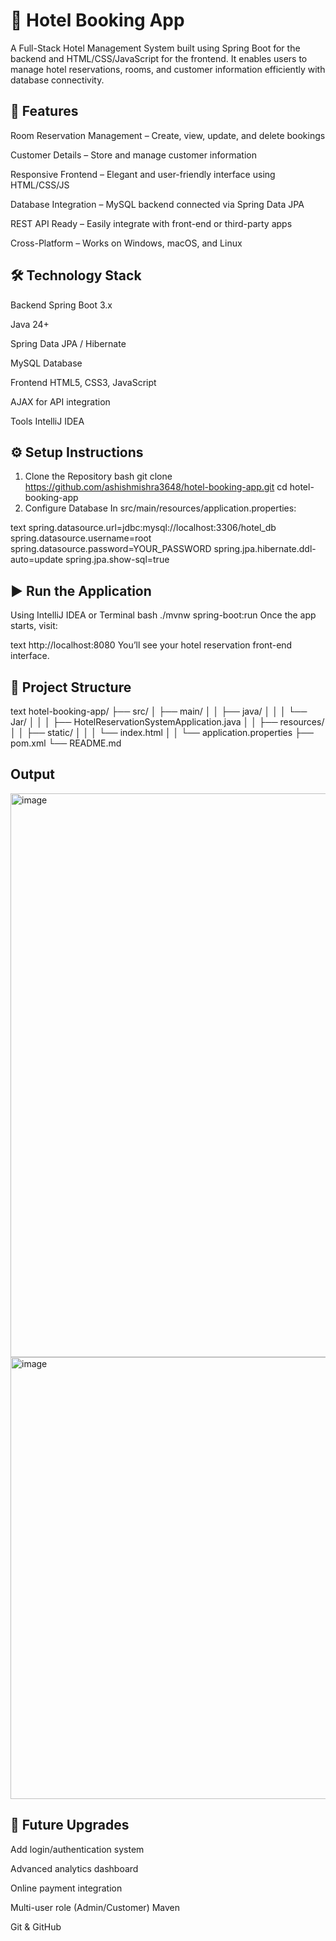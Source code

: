 # 🏨 Hotel Booking App
A Full-Stack Hotel Management System built using Spring Boot for the backend and HTML/CSS/JavaScript for the frontend. It enables users to manage hotel reservations, rooms, and customer information efficiently with database connectivity.

## 🚀 Features
Room Reservation Management – Create, view, update, and delete bookings

Customer Details – Store and manage customer information

Responsive Frontend – Elegant and user-friendly interface using HTML/CSS/JS

Database Integration – MySQL backend connected via Spring Data JPA

REST API Ready – Easily integrate with front-end or third-party apps

Cross-Platform – Works on Windows, macOS, and Linux

## 🛠️ Technology Stack
Backend
Spring Boot 3.x

Java 24+

Spring Data JPA / Hibernate

MySQL Database

Frontend
HTML5, CSS3, JavaScript

AJAX for API integration

Tools
IntelliJ IDEA

## ⚙️ Setup Instructions
1. Clone the Repository
bash
git clone https://github.com/ashishmishra3648/hotel-booking-app.git
cd hotel-booking-app
2. Configure Database
In src/main/resources/application.properties:

text
spring.datasource.url=jdbc:mysql://localhost:3306/hotel_db
spring.datasource.username=root
spring.datasource.password=YOUR_PASSWORD
spring.jpa.hibernate.ddl-auto=update
spring.jpa.show-sql=true

## ▶️ Run the Application
Using IntelliJ IDEA or Terminal
bash
./mvnw spring-boot:run
Once the app starts, visit:

text
http://localhost:8080
You’ll see your hotel reservation front-end interface.


## 📁 Project Structure
text
hotel-booking-app/
├── src/
│   ├── main/
│   │   ├── java/
│   │   │   └── Jar/
│   │   │       ├── HotelReservationSystemApplication.java
│   │   ├── resources/
│   │       ├── static/
│   │       │   └── index.html
│   │       └── application.properties
├── pom.xml
└── README.md

## Output 

<img width="1863" height="902" alt="image" src="https://github.com/user-attachments/assets/77823dd1-c848-490c-9962-ec9c6c3da900" />

<img width="1867" height="707" alt="image" src="https://github.com/user-attachments/assets/00bbaaf7-2038-45d6-a6ed-a9dc0da2aace" />


## 🧠 Future Upgrades
Add login/authentication system

Advanced analytics dashboard

Online payment integration

Multi-user role (Admin/Customer)
Maven

Git & GitHub
